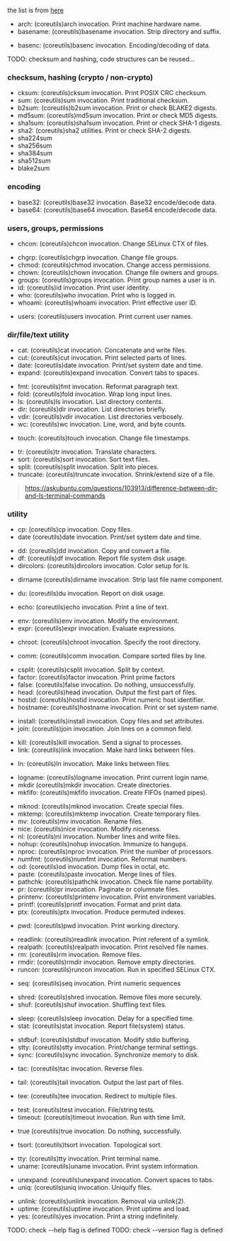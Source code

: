 the list is from [here](https://github.com/coreutils/coreutils/blob/master/doc/coreutils.texi)

- arch: (coreutils)arch invocation.             Print machine hardware name.
- basename: (coreutils)basename invocation.     Strip directory and suffix.
* basenc: (coreutils)basenc invocation.         Encoding/decoding of data.

TODO: checksum and hashing, code structures can be reused...

### checksum, hashing (crypto / non-crypto)
- cksum: (coreutils)cksum invocation.           Print POSIX CRC checksum.
- sum: (coreutils)sum invocation.               Print traditional checksum.
- b2sum: (coreutils)b2sum invocation.           Print or check BLAKE2 digests.
- md5sum: (coreutils)md5sum invocation.         Print or check MD5 digests.
- sha1sum: (coreutils)sha1sum invocation.       Print or check SHA-1 digests.
- sha2: (coreutils)sha2 utilities.              Print or check SHA-2 digests.
- sha224sum
- sha256sum
- sha384sum
- sha512sum
- blake2sum

### encoding
- base32: (coreutils)base32 invocation.         Base32 encode/decode data.
- base64: (coreutils)base64 invocation.         Base64 encode/decode data.

### users, groups, permissions
* chcon: (coreutils)chcon invocation.           Change SELinux CTX of files.
- chgrp: (coreutils)chgrp invocation.           Change file groups.
- chmod: (coreutils)chmod invocation.           Change access permissions.
- chown: (coreutils)chown invocation.           Change file owners and groups.
- groups: (coreutils)groups invocation.         Print group names a user is in.
- id: (coreutils)id invocation.                 Print user identity.
- who: (coreutils)who invocation.               Print who is logged in.
- whoami: (coreutils)whoami invocation.         Print effective user ID.
* users: (coreutils)users invocation.           Print current user names.


### dir/file/text utility
- cat: (coreutils)cat invocation.               Concatenate and write files.
- cut: (coreutils)cut invocation.               Print selected parts of lines.
- date: (coreutils)date invocation.             Print/set system date and time.
- expand: (coreutils)expand invocation.         Convert tabs to spaces.
* fmt: (coreutils)fmt invocation.               Reformat paragraph text.
* fold: (coreutils)fold invocation.             Wrap long input lines.
* ls: (coreutils)ls invocation.                 List directory contents.
* dir: (coreutils)dir invocation.               List directories briefly.
* vdir: (coreutils)vdir invocation.             List directories verbosely.
* wc: (coreutils)wc invocation.                 Line, word, and byte counts.
- touch: (coreutils)touch invocation.           Change file timestamps.
* tr: (coreutils)tr invocation.                 Translate characters.
* sort: (coreutils)sort invocation.             Sort text files.
* split: (coreutils)split invocation.           Split into pieces.
* truncate: (coreutils)truncate invocation.     Shrink/extend size of a file.

> https://askubuntu.com/questions/103913/difference-between-dir-and-ls-terminal-commands

### utility
- cp: (coreutils)cp invocation.                 Copy files.
- date (coreutils)date invocation.             Print/set system date and time.
* dd: (coreutils)dd invocation.                 Copy and convert a file.
* df: (coreutils)df invocation.                 Report file system disk usage.
* dircolors: (coreutils)dircolors invocation.   Color setup for ls.
- dirname (coreutils)dirname invocation.       Strip last file name component.
* du: (coreutils)du invocation.                 Report on disk usage.
- echo: (coreutils)echo invocation.             Print a line of text.
* env: (coreutils)env invocation.               Modify the environment.
* expr: (coreutils)expr invocation.             Evaluate expressions.

- chroot: (coreutils)chroot invocation.         Specify the root directory.
* comm: (coreutils)comm invocation.             Compare sorted files by line.
- csplit: (coreutils)csplit invocation.         Split by context.
- factor: (coreutils)factor invocation.         Print prime factors
- false: (coreutils)false invocation.           Do nothing, unsuccessfully.
- head: (coreutils)head invocation.             Output the first part of files.
- hostid: (coreutils)hostid invocation.         Print numeric host identifier.
- hostname: (coreutils)hostname invocation.     Print or set system name.
* install: (coreutils)install invocation.       Copy files and set attributes.
* join: (coreutils)join invocation.             Join lines on a common field.
- kill: (coreutils)kill invocation.             Send a signal to processes.
- link: (coreutils)link invocation.             Make hard links between files.
* ln: (coreutils)ln invocation.                 Make links between files.
- logname: (coreutils)logname invocation.       Print current login name.
- mkdir (coreutils)mkdir invocation.           Create directories.
- mkfifo: (coreutils)mkfifo invocation.         Create FIFOs (named pipes).
* mknod: (coreutils)mknod invocation.           Create special files.
* mktemp: (coreutils)mktemp invocation.         Create temporary files.
* mv: (coreutils)mv invocation.                 Rename files.
* nice: (coreutils)nice invocation.             Modify niceness.
* nl: (coreutils)nl invocation.                 Number lines and write files.
* nohup: (coreutils)nohup invocation.           Immunize to hangups.
* nproc: (coreutils)nproc invocation.           Print the number of processors.
* numfmt: (coreutils)numfmt invocation.         Reformat numbers.
* od: (coreutils)od invocation.                 Dump files in octal, etc.
* paste: (coreutils)paste invocation.           Merge lines of files.
* pathchk: (coreutils)pathchk invocation.       Check file name portability.
* pr: (coreutils)pr invocation.                 Paginate or columnate files.
* printenv: (coreutils)printenv invocation.     Print environment variables.
* printf: (coreutils)printf invocation.         Format and print data.
* ptx: (coreutils)ptx invocation.               Produce permuted indexes.
- pwd: (coreutils)pwd invocation.               Print working directory.
* readlink: (coreutils)readlink invocation.     Print referent of a symlink.
* realpath: (coreutils)realpath invocation.     Print resolved file names.
* rm: (coreutils)rm invocation.                 Remove files.
* rmdir: (coreutils)rmdir invocation.           Remove empty directories.
* runcon: (coreutils)runcon invocation.         Run in specified SELinux CTX.
- seq: (coreutils)seq invocation.               Print numeric sequences
* shred: (coreutils)shred invocation.           Remove files more securely.
* shuf: (coreutils)shuf invocation.             Shuffling text files.
- sleep: (coreutils)sleep invocation.           Delay for a specified time.
- stat: (coreutils)stat invocation.             Report file(system) status.
* stdbuf: (coreutils)stdbuf invocation.         Modify stdio buffering.
* stty: (coreutils)stty invocation.             Print/change terminal settings.
* sync: (coreutils)sync invocation.             Synchronize memory to disk.
- tac: (coreutils)tac invocation.               Reverse files.
* tail: (coreutils)tail invocation.             Output the last part of files.
- tee: (coreutils)tee invocation.               Redirect to multiple files.
* test: (coreutils)test invocation.             File/string tests.
* timeout: (coreutils)timeout invocation.       Run with time limit.
- true (coreutils)true invocation.             Do nothing, successfully.
* tsort: (coreutils)tsort invocation.           Topological sort.
- tty: (coreutils)tty invocation.               Print terminal name.
- uname: (coreutils)uname invocation.           Print system information.
* unexpand: (coreutils)unexpand invocation.     Convert spaces to tabs.
* uniq: (coreutils)uniq invocation.             Uniquify files.
- unlink: (coreutils)unlink invocation.         Removal via unlink(2).
- uptime: (coreutils)uptime invocation.         Print uptime and load.
- yes: (coreutils)yes invocation.               Print a string indefinitely.


TODO: check --help flag is defined
TODO: check --version flag is defined